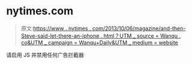 # nytimes.com

> 原文:[https://www . nytimes . com/2013/10/06/magazine/and-then-Steve-said-let-there-an-iphone . html？UTM _ source = Wanqu . co&UTM _ campaign = Wanqu+Daily&UTM _ medium = website](https://www.nytimes.com/2013/10/06/magazine/and-then-steve-said-let-there-be-an-iphone.html?utm_source=wanqu.co&utm_campaign=Wanqu+Daily&utm_medium=website)

请启用 JS 并禁用任何广告拦截器